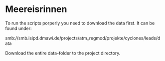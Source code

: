 # Meereisrinnen
To run the scripts porperly you need to download the data first. It can be found under:

smb://smb.isipd.dmawi.de/projects/atm_regmod/projekte/cyclones/leads/data

Download the entire data-folder to the project directory.
